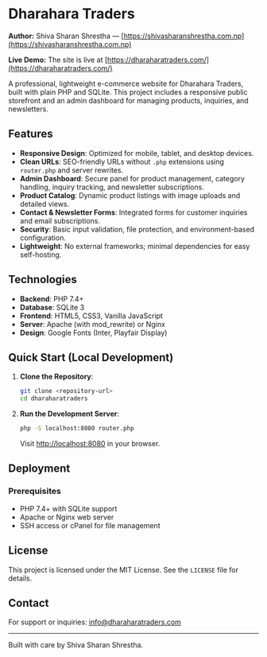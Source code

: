 # Dharahara Traders

**Author:** Shiva Sharan Shrestha — [https://shivasharanshrestha.com.np](https://shivasharanshrestha.com.np)

**Live Demo:** The site is live at [https://dharaharatraders.com/](https://dharaharatraders.com/)

A professional, lightweight e-commerce website for Dharahara Traders, built with plain PHP and SQLite. This project includes a responsive public storefront and an admin dashboard for managing products, inquiries, and newsletters.

## Features

- **Responsive Design**: Optimized for mobile, tablet, and desktop devices.
- **Clean URLs**: SEO-friendly URLs without `.php` extensions using `router.php` and server rewrites.
- **Admin Dashboard**: Secure panel for product management, category handling, inquiry tracking, and newsletter subscriptions.
- **Product Catalog**: Dynamic product listings with image uploads and detailed views.
- **Contact & Newsletter Forms**: Integrated forms for customer inquiries and email subscriptions.
- **Security**: Basic input validation, file protection, and environment-based configuration.
- **Lightweight**: No external frameworks; minimal dependencies for easy self-hosting.

## Technologies

- **Backend**: PHP 7.4+
- **Database**: SQLite 3
- **Frontend**: HTML5, CSS3, Vanilla JavaScript
- **Server**: Apache (with mod_rewrite) or Nginx
- **Design**: Google Fonts (Inter, Playfair Display)

## Quick Start (Local Development)

1. **Clone the Repository**:
   ```bash
   git clone <repository-url>
   cd dharaharatraders
   ```

2. **Run the Development Server**:
   ```bash
   php -S localhost:8080 router.php
   ```
   Visit [http://localhost:8080](http://localhost:8080) in your browser.

## Deployment

### Prerequisites
- PHP 7.4+ with SQLite support
- Apache or Nginx web server
- SSH access or cPanel for file management

## License

This project is licensed under the MIT License. See the `LICENSE` file for details.

## Contact

For support or inquiries: info@dharaharatraders.com

---

Built with care by Shiva Sharan Shrestha.
